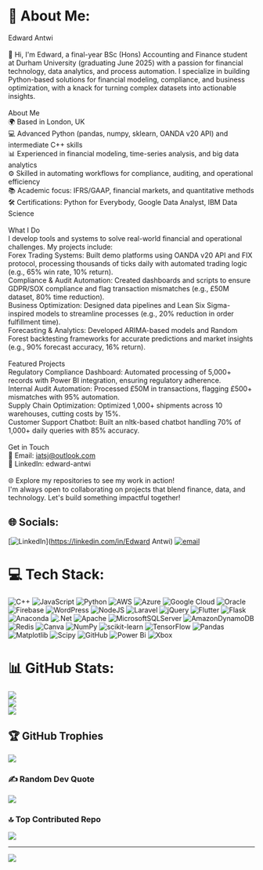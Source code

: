# 💫 About Me:
Edward Antwi<br><br>👋 Hi, I'm Edward, a final-year BSc (Hons) Accounting and Finance student at Durham University (graduating June 2025) with a passion for financial technology, data analytics, and process automation. I specialize in building Python-based solutions for financial modeling, compliance, and business optimization, with a knack for turning complex datasets into actionable insights.<br><br>About Me<br>🌍 Based in London, UK<br>💻 Advanced Python (pandas, numpy, sklearn, OANDA v20 API) and intermediate C++ skills<br>📊 Experienced in financial modeling, time-series analysis, and big data analytics<br>⚙️ Skilled in automating workflows for compliance, auditing, and operational efficiency<br>📚 Academic focus: IFRS/GAAP, financial markets, and quantitative methods<br>🛠️ Certifications: Python for Everybody, Google Data Analyst, IBM Data Science<br><br>What I Do<br>I develop tools and systems to solve real-world financial and operational challenges. My projects include:<br>Forex Trading Systems: Built demo platforms using OANDA v20 API and FIX protocol, processing thousands of ticks daily with automated trading logic (e.g., 65% win rate, 10% return).<br>Compliance & Audit Automation: Created dashboards and scripts to ensure GDPR/SOX compliance and flag transaction mismatches (e.g., £50M dataset, 80% time reduction).<br>Business Optimization: Designed data pipelines and Lean Six Sigma-inspired models to streamline processes (e.g., 20% reduction in order fulfillment time).<br>Forecasting & Analytics: Developed ARIMA-based models and Random Forest backtesting frameworks for accurate predictions and market insights (e.g., 90% forecast accuracy, 16% return).<br><br>Featured Projects<br>Regulatory Compliance Dashboard: Automated processing of 5,000+ records with Power BI integration, ensuring regulatory adherence.<br>Internal Audit Automation: Processed £50M in transactions, flagging £500+ mismatches with 95% automation.<br>Supply Chain Optimization: Optimized 1,000+ shipments across 10 warehouses, cutting costs by 15%.<br>Customer Support Chatbot: Built an nltk-based chatbot handling 70% of 1,000+ daily queries with 85% accuracy.<br><br>Get in Touch<br>📧 Email: iatsj@outlook.com<br>💼 LinkedIn: edward-antwi<br><br>🌐 Explore my repositories to see my work in action!<br>I'm always open to collaborating on projects that blend finance, data, and technology. Let's build something impactful together!


## 🌐 Socials:
[![LinkedIn](https://img.shields.io/badge/LinkedIn-%230077B5.svg?logo=linkedin&logoColor=white)](https://linkedin.com/in/Edward Antwi) [![email](https://img.shields.io/badge/Email-D14836?logo=gmail&logoColor=white)](mailto:iatsj@outlook.com) 

# 💻 Tech Stack:
![C++](https://img.shields.io/badge/c++-%2300599C.svg?style=flat&logo=c%2B%2B&logoColor=white) ![JavaScript](https://img.shields.io/badge/javascript-%23323330.svg?style=flat&logo=javascript&logoColor=%23F7DF1E) ![Python](https://img.shields.io/badge/python-3670A0?style=flat&logo=python&logoColor=ffdd54) ![AWS](https://img.shields.io/badge/AWS-%23FF9900.svg?style=flat&logo=amazon-aws&logoColor=white) ![Azure](https://img.shields.io/badge/azure-%230072C6.svg?style=flat&logo=microsoftazure&logoColor=white) ![Google Cloud](https://img.shields.io/badge/GoogleCloud-%234285F4.svg?style=flat&logo=google-cloud&logoColor=white) ![Oracle](https://img.shields.io/badge/Oracle-F80000?style=flat&logo=oracle&logoColor=white) ![Firebase](https://img.shields.io/badge/firebase-%23039BE5.svg?style=flat&logo=firebase) ![WordPress](https://img.shields.io/badge/WordPress-%23117AC9.svg?style=flat&logo=WordPress&logoColor=white) ![NodeJS](https://img.shields.io/badge/node.js-6DA55F?style=flat&logo=node.js&logoColor=white) ![Laravel](https://img.shields.io/badge/laravel-%23FF2D20.svg?style=flat&logo=laravel&logoColor=white) ![jQuery](https://img.shields.io/badge/jquery-%230769AD.svg?style=flat&logo=jquery&logoColor=white) ![Flutter](https://img.shields.io/badge/Flutter-%2302569B.svg?style=flat&logo=Flutter&logoColor=white) ![Flask](https://img.shields.io/badge/flask-%23000.svg?style=flat&logo=flask&logoColor=white) ![Anaconda](https://img.shields.io/badge/Anaconda-%2344A833.svg?style=flat&logo=anaconda&logoColor=white) ![.Net](https://img.shields.io/badge/.NET-5C2D91?style=flat&logo=.net&logoColor=white) ![Apache](https://img.shields.io/badge/apache-%23D42029.svg?style=flat&logo=apache&logoColor=white) ![MicrosoftSQLServer](https://img.shields.io/badge/Microsoft%20SQL%20Server-CC2927?style=flat&logo=microsoft%20sql%20server&logoColor=white) ![AmazonDynamoDB](https://img.shields.io/badge/Amazon%20DynamoDB-4053D6?style=flat&logo=Amazon%20DynamoDB&logoColor=white) ![Redis](https://img.shields.io/badge/redis-%23DD0031.svg?style=flat&logo=redis&logoColor=white) ![Canva](https://img.shields.io/badge/Canva-%2300C4CC.svg?style=flat&logo=Canva&logoColor=white) ![NumPy](https://img.shields.io/badge/numpy-%23013243.svg?style=flat&logo=numpy&logoColor=white) ![scikit-learn](https://img.shields.io/badge/scikit--learn-%23F7931E.svg?style=flat&logo=scikit-learn&logoColor=white) ![TensorFlow](https://img.shields.io/badge/TensorFlow-%23FF6F00.svg?style=flat&logo=TensorFlow&logoColor=white) ![Pandas](https://img.shields.io/badge/pandas-%23150458.svg?style=flat&logo=pandas&logoColor=white) ![Matplotlib](https://img.shields.io/badge/Matplotlib-%23ffffff.svg?style=flat&logo=Matplotlib&logoColor=black) ![Scipy](https://img.shields.io/badge/SciPy-%230C55A5.svg?style=flat&logo=scipy&logoColor=%white) ![GitHub](https://img.shields.io/badge/github-%23121011.svg?style=flat&logo=github&logoColor=white) ![Power Bi](https://img.shields.io/badge/power_bi-F2C811?style=flat&logo=powerbi&logoColor=black) ![Xbox](https://img.shields.io/badge/xbox-%23107C10.svg?style=flat&logo=xbox&logoColor=white)
# 📊 GitHub Stats:
![](https://github-readme-stats.vercel.app/api?username=edward3099&theme=shadow_blue&hide_border=false&include_all_commits=true&count_private=true)<br/>
![](https://nirzak-streak-stats.vercel.app/?user=edward3099&theme=shadow_blue&hide_border=false)<br/>
![](https://github-readme-stats.vercel.app/api/top-langs/?username=edward3099&theme=shadow_blue&hide_border=false&include_all_commits=true&count_private=true&layout=compact)

## 🏆 GitHub Trophies
![](https://github-profile-trophy.vercel.app/?username=edward3099&theme=radical&no-frame=false&no-bg=true&margin-w=4)

### ✍️ Random Dev Quote
![](https://quotes-github-readme.vercel.app/api?type=horizontal&theme=merko)

### 🔝 Top Contributed Repo
![](https://github-contributor-stats.vercel.app/api?username=edward3099&limit=5&theme=dark&combine_all_yearly_contributions=true)

---
[![](https://visitcount.itsvg.in/api?id=edward3099&icon=0&color=6)](https://visitcount.itsvg.in)

<!-- Proudly created with GPRM ( https://gprm.itsvg.in ) -->
